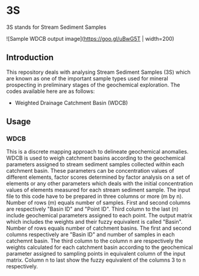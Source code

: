 # 3S
3S stands for Stream Sediment Samples

![Sample WDCB output image](https://goo.gl/uBwG5T | width=200)

## Introduction
This repository deals with analysing Stream Sediment Samples (3S) which are known as one of the important sample types used for mineral prospecting in preliminary stages of the geochemical exploration.
The codes available here are as follows:

* Weighted Drainage Catchment Basin (WDCB)

## Usage
### WDCB
This is a discrete mapping approach to delineate geochemical anomalies. WDCB is used to weigh catchment basins according to the geochemical parameters assigned to stream sediment samples collected within each catchment basin. These parameters can be concentration values of different elements, factor scores determined by factor analysis on a set of elements or any other parameters which deals with the initial concentration values of elements measured for each stream sediment sample.
The input file to this code have to be prepared in three columns or more (m by n). Number of rows (m) equals number of samples. First and second columns are respectively "Basin ID" and "Point ID". Third column to the last (n) include geochemical parameters assigned to each point. The output matrix which includes the weights and their fuzzy equivalent is called "Basin". Number of rows equals number of catchment basins. The first and second columns respectively are "Basin ID" and number of samples in each catchemnt basin. The third column to the column n are respectively the weights calculated for each catchment basin according to the geochemical parameter assigned to sampling points in equivalent column of the input matrix. Column n to last show the fuzzy equivalent of the columns 3 to n respectively.
